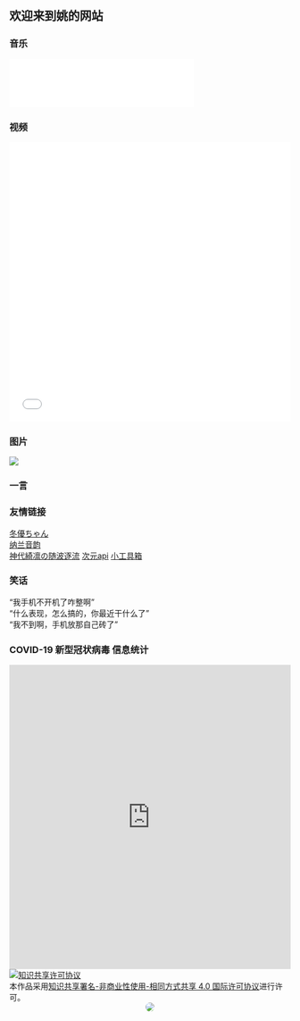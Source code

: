 ## 欢迎来到姚的网站

<style>
        html:not([stylus-iframe]) body {
		background-image: none !important
	}
	html:not([stylus-iframe]) body:before {
		content: "";
		position: fixed;
		top: 0;
		right: 0;
		bottom: 0;
		left: 0;
		z-index: -100;
		background-image: url(https://res.lolicon.app/bilibili/bg.png);
		background-position: center bottom;
		background-size: cover;
		background-attachment: fixed;
		background-repeat: no-repeat;
	}
	@media screen and (max-width: 1650px) {
		html:not([stylus-iframe]) body:before {
			background-image: url(https://res.lolicon.app/bilibili/bg_small.png);
		}
	}
	.footer-wrp,
	.international-footer {
		background-color: transparent !important;
	}
</style>

### 音乐
<iframe frameborder="no" border="0" marginwidth="0" marginheight="0" width=330 height=86 src="//music.163.com/outchain/player?type=2&id=2051317320&auto=0&height=66"></iframe>

### 视频
<iframe src="//player.bilibili.com/player.html?aid=80433022&bvid=BV1GJ411x7h7&cid=137649199&page=1" scrolling="no" border="0" frameborder="no" framespacing="0" allowfullscreen="true" width="100%" height="500"> </iframe>

### 图片
<img src="https://t.mwm.moe/pc">

### 一言
<span id="jinrishici-sentence"></span>
<script src="https://sdk.jinrishici.com/v2/browser/jinrishici.js" charset="utf-8"></script>  

### 友情链接  
[冬優ちゃん](https://fuibafuyu.net/)  
[纳兰音韵](https://nalanyinyun.top/)  
[神代綺凛の随波逐流](https://moe.best/) 
[次元api](https://t.mwm.moe/) 
[小工具箱](https://lolicon.dev/) 

### 笑话
“我手机不开机了咋整啊”  
“什么表现，怎么搞的，你最近干什么了”  
“我不到啊，手机放那自己砖了”    

### COVID-19 新型冠状病毒 信息统计
<iframe src="https://cn.bing.com/covidans/widget?&setlang=zh-CN&lcid=/TaiWan&mt=Map" height="545" frameborder="no" scrolling="no" border="0" width="100%"> </iframe>   
<a rel="license" href="http://creativecommons.org/licenses/by-nc-sa/4.0/"><img alt="知识共享许可协议" style="border-width:0" src="https://i.creativecommons.org/l/by-nc-sa/4.0/88x31.png" /></a><br />本作品采用<a rel="license" href="http://creativecommons.org/licenses/by-nc-sa/4.0/">知识共享署名-非商业性使用-相同方式共享 4.0 国际许可协议</a>进行许可。

<div align="center"><img style="border-radius: 8px" src="https://api.puresys.net"></div>
